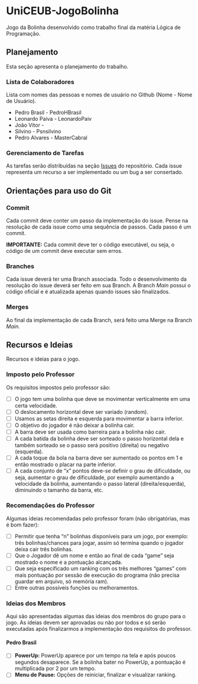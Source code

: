 # UniCEUB-JogoBolinha
Jogo da Bolinha desenvolvido como trabalho final da matéria Lógica de
Programação.

## Planejamento

Esta seção apresenta o planejamento do trabalho.

### Lista de Colaboradores

Lista com nomes das pessoas e nomes de usuário no Github (Nome - Nome de
Usuário).

 - Pedro Brasil - PedroHBrasil
 - Leonardo Paiva - LeonardoPaiv
 - João Vitor - 
 - Silvino - Psnsilvino
 - Pedro Alvares - MasterCabral

### Gerenciamento de Tarefas

As tarefas serão distribuídas na seção
[Issues](https://github.com/PedroHBrasil/UniCEUB-JogoBolinha/issues) do
repositório. Cada issue representa um recurso a ser implementado ou um
bug a ser consertado.

## Orientações para uso do Git

### Commit

Cada commit deve conter um passo da implementação do issue. Pense na
resolução de cada issue como uma sequência de passos. Cada passo é um
commit.

**IMPORTANTE:** Cada commit deve ter o código executável, ou seja, o
código de um commit deve executar sem erros.

### Branches

Cada issue deverá ter uma Branch associada. Todo o desenvolvimento da
resolução do issue deverá ser feito em sua Branch. A Branch *Main*
possui o código oficial e é atualizada apenas quando issues são
finalizados.

### Merges

Ao final da implementação de cada Branch, será feito uma Merge na Branch
*Main*.

## Recursos e Ideias

Recursos e ideias para o jogo.

### Imposto pelo Professor

Os requisitos impostos pelo professor são:

 - [ ] O jogo tem uma bolinha que deve se movimentar verticalmente em
 uma certa velocidade.
 - [ ] O deslocamento horizontal deve ser variado (random).
 - [ ] Usamos as setas direita e esquerda para movimentar a barra
 inferior.
 - [ ] O objetivo do jogador é não deixar a bolinha cair.
 - [ ] A barra deve ser usada como barreira para a bolinha não cair.
 - [ ] A cada batida da bolinha deve ser sorteado o passo horizontal
 dela e também sorteado se o passo será positivo (direita) ou negativo
 (esquerda).
 - [ ] A cada toque da bola na barra deve ser aumentado os pontos em 1
 e então mostrado o placar na parte inferior.
 - [ ] A cada conjunto de “x” pontos deve-se definir o grau de
 dificuldade, ou seja, aumentar o grau de dificuldade, por exemplo
 aumentando a velocidade da bolinha, aumentando o passo lateral
 (direita/esquerda), diminuindo o tamanho da barra, etc.

### Recomendações do Professor

Algumas ideias recomendadas pelo professor foram (não obrigatórias, mas
é bom fazer):

 - [ ] Permitir que tenha “n” bolinhas disponíveis para um jogo, por
 exemplo: três bolinhas/chances para jogar, assim só termina quando o
 jogador deixa cair três bolinhas.
 - [ ] Que o Jogador dê um nome e então ao final de cada “game” seja
 mostrado o nome e a pontuação alcançada.
 - [ ] Que seja especificado um ranking com os três melhores “games”
 com mais pontuação por sessão de execução do programa (não precisa
 guardar em arquivo, só memória ram).
 - [ ] Entre outras possíveis funções ou melhoramentos.

### Ideias dos Membros

Aqui são apresentadas algumas das ideias dos membros do grupo para o
jogo. As ideias devem ser aprovadas ou não por todos e só serão
executadas após finalizarmos a implementação dos requisitos do
professor.

#### Pedro Brasil

 - [ ] **PowerUp:** PowerUp aparece por um tempo na tela e após poucos
 segundos desaparece. Se a bolinha bater no PowerUp, a pontuação é
 multiplicada por 2 por um tempo.
 - [ ] **Menu de Pause:** Opções de reiniciar, finalizar e visualizar
 ranking.